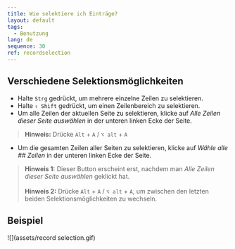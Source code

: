 ```yaml
---
title: Wie selektiere ich Einträge?
layout: default
tags:
  - Benutzung
lang: de
sequence: 30
ref: recordselection
---
```


## Verschiedene Selektionsmöglichkeiten
- Halte `Strg` gedrückt, um mehrere einzelne Zeilen zu selektieren.
- Halte `⇧ Shift` gedrückt, um einen Zeilenbereich zu selektieren.
- Um alle Zeilen der aktuellen Seite zu selektieren, klicke auf *Alle Zeilen dieser Seite auswählen* in der unteren linken Ecke der Seite.
 >**Hinweis:** Drücke `Alt` + `A` / `⌥ alt` + `A`

- Um die gesamten Zeilen aller Seiten zu selektieren, klicke auf *Wähle alle ## Zeilen* in der unteren linken Ecke der Seite.
 >**Hinweis 1:** Dieser Button erscheint erst, nachdem man *Alle Zeilen dieser Seite auswählen* geklickt hat.<br><br>
 >**Hinweis 2:** Drücke `Alt` + `A` / `⌥ alt` + `A`, um zwischen den letzten beiden Selektionsmöglichkeiten zu wechseln.

## Beispiel
![](assets/record selection.gif)
